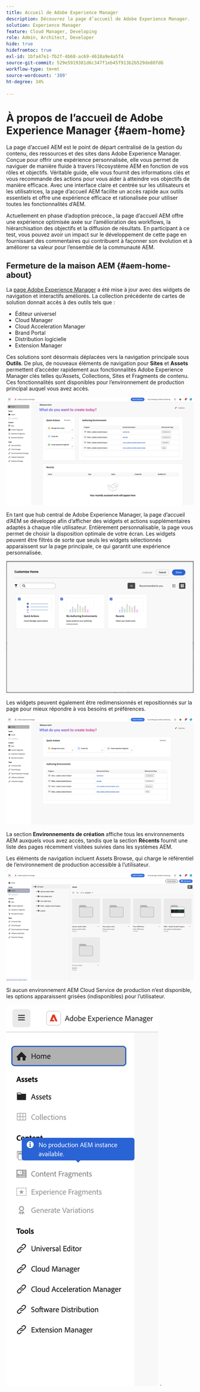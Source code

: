 ```yaml
---
title: Accueil de Adobe Experience Manager
description: Découvrez la page d’accueil de Adobe Experience Manager.
solution: Experience Manager
feature: Cloud Manager, Developing
role: Admin, Architect, Developer
hide: true
hidefromtoc: true
exl-id: 1bfa47e1-fb2f-4b68-ac69-4618a9e4a5f4
source-git-commit: 529e5919381d6c347f1eb45f913b2b529de80fd6
workflow-type: tm+mt
source-wordcount: '389'
ht-degree: 34%

---
```


# À propos de l’accueil de Adobe Experience Manager {#aem-home}

La page d’accueil AEM est le point de départ centralisé de la gestion du contenu, des ressources et des sites dans Adobe Experience Manager. Conçue pour offrir une expérience personnalisée, elle vous permet de naviguer de manière fluide à travers l’écosystème AEM en fonction de vos rôles et objectifs. Véritable guide, elle vous fournit des informations clés et vous recommande des actions pour vous aider à atteindre vos objectifs de manière efficace. Avec une interface claire et centrée sur les utilisateurs et les utilisatrices, la page d’accueil AEM facilite un accès rapide aux outils essentiels et offre une expérience efficace et rationalisée pour utiliser toutes les fonctionnalités d’AEM.

Actuellement en phase d’adoption précoce., la page d’accueil AEM offre une expérience optimisée axée sur l’amélioration des workflows, la hiérarchisation des objectifs et la diffusion de résultats. En participant à ce test, vous pouvez avoir un impact sur le développement de cette page en fournissant des commentaires qui contribuent à façonner son évolution et à améliorer sa valeur pour l’ensemble de la communauté AEM.

## Fermeture de la maison AEM {#aem-home-about}

La [page Adobe Experience Manager](https://experience.adobe.com/#/experiencemanager) a été mise à jour avec des widgets de navigation et interactifs améliorés. La collection précédente de cartes de solution donnait accès à des outils tels que :

* Éditeur universel
* Cloud Manager
* Cloud Acceleration Manager
* Brand Portal
* Distribution logicielle
* Extension Manager

Ces solutions sont désormais déplacées vers la navigation principale sous **Outils**. De plus, de nouveaux éléments de navigation pour **Sites** et **Assets** permettent d’accéder rapidement aux fonctionnalités Adobe Experience Manager clés telles qu’Assets, Collections, Sites et Fragments de contenu. Ces fonctionnalités sont disponibles pour l’environnement de production principal auquel vous avez accès.

![AEM Environnements d’accueil](/help/implementing/cloud-manager/assets/aem-home-author-environments.png)

En tant que hub central de Adobe Experience Manager, la page d’accueil d’AEM se développe afin d’afficher des widgets et actions supplémentaires adaptés à chaque rôle utilisateur. Entièrement personnalisable, la page vous permet de choisir la disposition optimale de votre écran. Les widgets peuvent être filtrés de sorte que seuls les widgets sélectionnés apparaissent sur la page principale, ce qui garantit une expérience personnalisée.

![AEM Accueil personnalisé](/help/implementing/cloud-manager/assets/aem-home-custom.png)

Les widgets peuvent également être redimensionnés et repositionnés sur la page pour mieux répondre à vos besoins et préférences.

![AEM widgets d’accueil](/help/implementing/cloud-manager/assets/aem-home-widgets.png)

La section **Environnements de création** affiche tous les environnements AEM auxquels vous avez accès, tandis que la section **Récents** fournit une liste des pages récemment visitées suivies dans les systèmes AEM.

Les éléments de navigation incluent Assets Browse, qui charge le référentiel de l’environnement de production accessible à l’utilisateur.

![AEM Eléments de navigation à domicile](/help/implementing/cloud-manager/assets/aem-home-navigation.png)

Si aucun environnement AEM Cloud Service de production n’est disponible, les options apparaissent grisées (indisponibles) pour l’utilisateur.

![AEM Accueil sur les environnements de production](/help/implementing/cloud-manager/assets/aem-home-no-prod-environs.png)
.

